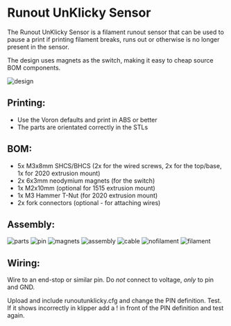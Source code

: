 # Runout UnKlicky Sensor

The Runout UnKlicky Sensor is a filament runout sensor that can be used to pause a print if printing filament breaks, runs out or otherwise is no longer present in the sensor.

The design uses magnets as the switch, making it easy to cheap source BOM components.

![design](images/design.png)


## Printing:

- Use the Voron defaults and print in ABS or better
- The parts are orientated correctly in the STLs


## BOM:

- 5x M3x8mm SHCS/BHCS (2x for the wired screws, 2x for the top/base, 1x for 2020 extrusion mount)
- 2x 6x3mm neodymium magnets (for the switch)
- 1x M2x10mm (optional for 1515 extrusion mount)
- 1x M3 Hammer T-Nut (for 2020 extrusion mount)
- 2x fork connectors (optional - for attaching wires)


## Assembly:

![parts](images/parts.jpg)
![pin](images/pin.jpg)
![magnets](images/magnets.jpg)
![assembly](images/assembly.jpg)
![cable](images/cable.jpg)
![nofilament](images/nofilament.jpg)
![filament](images/filament.jpg)


## Wiring:

Wire to an end-stop or similar pin. Do _not_ connect to voltage, _only_ to pin and GND.

Upload and include runoutunklicky.cfg and change the PIN definition. Test. If it shows incorrectly in klipper add a ! in front of the PIN definition and test again.
